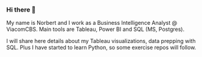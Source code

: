 ### Hi there 👋

My name is Norbert and I work as a Business Intelligence Analyst @ ViacomCBS.
Main tools are Tableau, Power BI and SQL (MS, Postgres).

I will share here details about my Tableau visualizations, data prepping with SQL.
Plus I have started to learn Python, so some exercise repos will follow.
